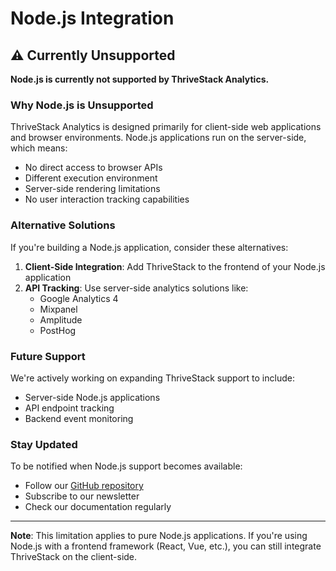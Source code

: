 # Node.js Integration

## ⚠️ Currently Unsupported

**Node.js is currently not supported by ThriveStack Analytics.**

### Why Node.js is Unsupported

ThriveStack Analytics is designed primarily for client-side web applications and browser environments. Node.js applications run on the server-side, which means:

- No direct access to browser APIs
- Different execution environment
- Server-side rendering limitations
- No user interaction tracking capabilities

### Alternative Solutions

If you're building a Node.js application, consider these alternatives:

1. **Client-Side Integration**: Add ThriveStack to the frontend of your Node.js application
2. **API Tracking**: Use server-side analytics solutions like:
   - Google Analytics 4
   - Mixpanel
   - Amplitude
   - PostHog

### Future Support

We're actively working on expanding ThriveStack support to include:
- Server-side Node.js applications
- API endpoint tracking
- Backend event monitoring

### Stay Updated

To be notified when Node.js support becomes available:
- Follow our [GitHub repository](https://github.com/Thrivestack-public)
- Subscribe to our newsletter
- Check our documentation regularly

---

**Note**: This limitation applies to pure Node.js applications. If you're using Node.js with a frontend framework (React, Vue, etc.), you can still integrate ThriveStack on the client-side. 
